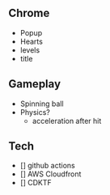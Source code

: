 
## Chrome
- Popup
- Hearts
- levels
- title

## Gameplay
- Spinning ball
- Physics?
    - acceleration after hit

## Tech
- [] github actions
- [] AWS Cloudfront
- [] CDKTF